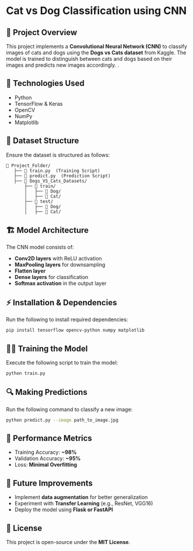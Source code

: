 # Cat vs Dog Classification using CNN

## 📌 Project Overview
This project implements a **Convolutional Neural Network (CNN)** to classify images of cats and dogs using the **Dogs vs Cats dataset** from Kaggle. The model is trained to distinguish between cats and dogs based on their images and predicts new images accordingly.
.
## 🚀 Technologies Used
- Python
- TensorFlow & Keras
- OpenCV
- NumPy
- Matplotlib

## 📂 Dataset Structure
Ensure the dataset is structured as follows:
```
📂 Project_Folder/
   ├── 📜 train.py  (Training Script)
   ├── 📜 predict.py  (Prediction Script)
   ├── 📂 Dogs_VS_Cats_Datasets/
       ├── 📂 train/
       │   ├── 📂 Dog/
       │   ├── 📂 Cat/
       ├── 📂 test/
       │   ├── 📂 Dog/
       │   ├── 📂 Cat/
```

## 🏗️ Model Architecture
The CNN model consists of:
- **Conv2D layers** with ReLU activation
- **MaxPooling layers** for downsampling
- **Flatten layer**
- **Dense layers** for classification
- **Softmax activation** in the output layer

## ⚡ Installation & Dependencies
Run the following to install required dependencies:
```sh
pip install tensorflow opencv-python numpy matplotlib
```

## 🏋️‍♂️ Training the Model
Execute the following script to train the model:
```sh
python train.py
```

## 🔍 Making Predictions
Run the following command to classify a new image:
```sh
python predict.py --image path_to_image.jpg
```

## 🎯 Performance Metrics
- Training Accuracy: **~98%**
- Validation Accuracy: **~95%**
- Loss: **Minimal Overfitting**

## 📌 Future Improvements
- Implement **data augmentation** for better generalization
- Experiment with **Transfer Learning** (e.g., ResNet, VGG16)
- Deploy the model using **Flask or FastAPI**

## 📜 License
This project is open-source under the **MIT License**.
